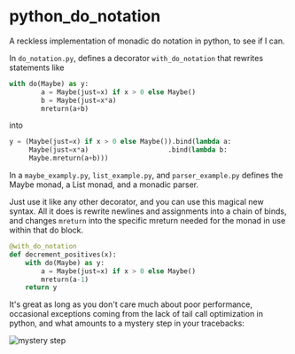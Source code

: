 # python_do_notation
A reckless implementation of monadic do notation in python, to see if I can.

In `do_notation.py`, defines a decorator `with_do_notation` that rewrites statements like

```python
with do(Maybe) as y:
        a = Maybe(just=x) if x > 0 else Maybe()
        b = Maybe(just=x*a)
        mreturn(a+b)
```

into

```python
y = (Maybe(just=x) if x > 0 else Maybe()).bind(lambda a:
     Maybe(just=x*a)                    .bind(lambda b:
     Maybe.mreturn(a+b)))
```

In a `maybe_examply.py`, `list_example.py`, and `parser_example.py` defines the Maybe monad, a List monad, and a monadic parser.

Just use it like any other decorator, and you can use this magical new syntax.
All it does is rewrite newlines and assignments into a chain of binds, and changes `mreturn` into the specific mreturn needed for the monad in use within that do block.

```python
@with_do_notation
def decrement_positives(x):
    with do(Maybe) as y:
        a = Maybe(just=x) if x > 0 else Maybe()
        mreturn(a-1)
    return y
```

It's great as long as you don't care much about poor performance, occasional exceptions coming from the lack of tail call optimization in python, and what amounts to a mystery step in your tracebacks:

![mystery step](https://i.imgur.com/EXmmL.jpg)
